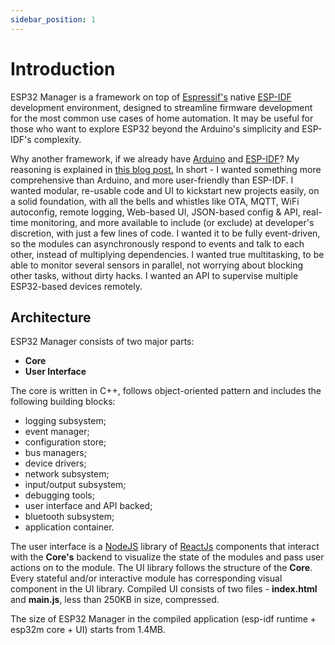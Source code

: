```yaml
---
sidebar_position: 1
---
```


# Introduction

ESP32 Manager is a framework on top of [Espressif's](//espressif.com) native [ESP-IDF](//docs.espressif.com/projects/esp-idf) development environment,
designed to streamline firmware development for the most common use cases of home automation. It may be useful for those who want to explore ESP32 beyond the Arduino's simplicity and ESP-IDF's complexity.

Why another framework, if we already have [Arduino](//arduino.cc) and [ESP-IDF](//docs.espressif.com/projects/esp-idf)? My reasoning is explained in [this blog post.](/blog/initial) In short - I wanted something more comprehensive than Arduino, and more user-friendly than ESP-IDF. I wanted modular, re-usable code and UI to kickstart new projects easily, on a solid foundation, with all the bells and whistles like OTA, MQTT, WiFi autoconfig, remote logging, Web-based UI, JSON-based config & API, real-time monitoring, and more available to include (or exclude) at developer's discretion, with just a few lines of code. I wanted it to be fully event-driven, so the modules can asynchronously respond to events and talk to each other, instead of multiplying dependencies. I wanted true multitasking, to be able to monitor several sensors in parallel, not worrying about blocking other tasks, without dirty hacks. I wanted an API to supervise multiple ESP32-based devices remotely. 



## Architecture

ESP32 Manager consists of two major parts:

* **Core**
* **User Interface**

The core is written in C++, follows object-oriented pattern and includes the following building blocks:
* logging subsystem;
* event manager;
* configuration store;
* bus managers; 
* device drivers;
* network subsystem;
* input/output subsystem;
* debugging tools;
* user interface and API backed;
* bluetooth subsystem;
* application container.

The user interface is a [NodeJS](//nodejs.org/) library of [ReactJs](//reactjs.org/) components that interact with the **Core's** backend to visualize the state of the modules and pass user actions on to the module. The UI library follows the structure of the **Core**. Every stateful and/or interactive module has corresponding visual component in the UI library. 
Compiled UI consists of two files - **index.html** and **main.js**, less than 250KB in size, compressed.

The size of ESP32 Manager in the compiled application (esp-idf runtime + esp32m core + UI) starts from 1.4MB.


